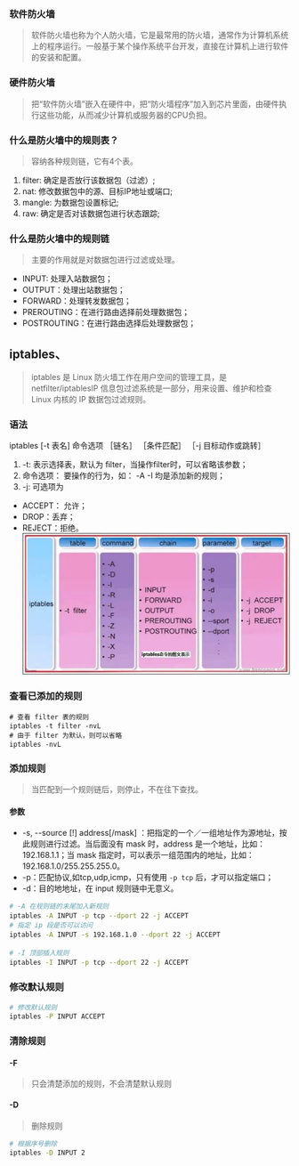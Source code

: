 ### 软件防火墙
> 软件防火墙也称为个人防火墙，它是最常用的防火墙，通常作为计算机系统上的程序运行。一般基于某个操作系统平台开发，直接在计算机上进行软件的安装和配置。
### 硬件防火墙
> 把“软件防火墙”嵌入在硬件中，把“防火墙程序”加入到芯片里面，由硬件执行这些功能，从而减少计算机或服务器的CPU负担。

### 什么是防火墙中的规则表？
> 容纳各种规则链，它有4个表。
1. filter: 确定是否放行该数据包（过滤）;
2. nat: 修改数据包中的源、目标IP地址或端口;
3. mangle: 为数据包设置标记;
4. raw: 确定是否对该数据包进行状态跟踪;

### 什么是防火墙中的规则链
> 主要的作用就是对数据包进行过滤或处理。
* INPUT: 处理入站数据包；
* OUTPUT：处理出站数据包；
* FORWARD：处理转发数据包；
* PREROUTING：在进行路由选择前处理数据包；
* POSTROUTING：在进行路由选择后处理数据包；


## iptables、
> iptables 是 Linux 防火墙工作在用户空间的管理工具，是 netfilter/iptablesIP 信息包过滤系统是一部分，用来设置、维护和检查 Linux 内核的 IP 数据包过滤规则。
### 语法
iptables [-t 表名] 命令选项 ［链名］ ［条件匹配］ ［-j 目标动作或跳转］
1. -t: 表示选择表，默认为 filter，当操作filter时，可以省略该参数；
2. 命令选项： 要操作的行为，如： -A -I 均是添加新的规则；
3. -j: 可选项为
  * ACCEPT： 允许；
  * DROP：丢弃；
  * REJECT：拒绝。
![iptables](./images/iptables.jpg)
### 查看已添加的规则
```bahs
# 查看 filter 表的规则
iptables -t filter -nvL
# 由于 filter 为默认，则可以省略
iptables -nvL
```

### 添加规则
> 当匹配到一个规则链后，则停止，不在往下查找。
#### 参数
* -s, --source [!] address[/mask] ：把指定的一个／一组地址作为源地址，按此规则进行过滤。当后面没有 mask 时，address 是一个地址，比如：192.168.1.1；当 mask 指定时，可以表示一组范围内的地址，比如：192.168.1.0/255.255.255.0。
* -p：匹配协议,如tcp,udp,icmp，只有使用 `-p tcp` 后，才可以指定端口；
* -d：目的地地址，在 input 规则链中无意义。
```bash
# -A 在规则链的末尾加入新规则
iptables -A INPUT -p tcp --dport 22 -j ACCEPT
# 指定 ip 段是否可以访问
iptables -A INPUT -s 192.168.1.0 --dport 22 -j ACCEPT

# -I 顶部插入规则
iptables -I INPUT -p tcp --dport 22 -j ACCEPT
```

### 修改默认规则
```bash
# 修改默认规则
iptables -P INPUT ACCEPT
```
### 清除规则
#### -F
> 只会清楚添加的规则，不会清楚默认规则

#### -D
> 删除规则
```bash
# 根据序号删除
iptables -D INPUT 2
```
